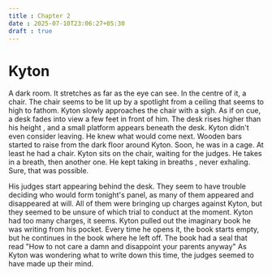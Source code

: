 ```yaml
---
title : Chapter 2
date : 2025-07-10T23:06:27+05:30
draft : true
---
```


# Kyton

A dark room.
It stretches as far as the eye can see.
In the centre of it, a chair. The chair seems to be lit up by a spotlight from a ceiling that seems to high to fathom.
Kyton slowly approaches the chair with a sigh.
As if on cue, a desk fades into view a few feet in front of him.
The desk rises higher than his height , and a small platform appears beneath the desk.
Kyton didn't even consider leaving. He knew what would come next.
Wooden bars started to raise from the dark floor around Kyton.
Soon, he was in a cage.
At least he had a chair.
Kyton sits on the chair, waiting for the judges.
He takes in a breath, then another one. He kept taking in breaths , never exhaling.
Sure, that was possible.

His judges start appearing behind the desk.
They seem to have trouble deciding who would form tonight's panel, as many of them appeared and disappeared at will.
All of them were bringing up charges against Kyton, but they seemed to be unsure of which trial to conduct at the moment.
Kyton had too many charges, it seems.
Kyton pulled out the imaginary book he was writing from his pocket.
Every time he opens it, the book starts empty, but he continues in the book where he left off.
The book had a seal that read "How to not care a damn and disappoint your parents anyway"
As Kyton was wondering what to write down this time, the judges seemed to have made up their mind.

<!--
Kyton gets up early in the morning.
 He tries to cook something, but is unable to.
 He tries to tell himself that his health is more important than a case.
 His panel disagrees and starts accusing him of slacking off.
 He ignores them and lies down on a desk.
 he realizes which desk he is on and gets up and leaves.
 He goes to his office again, sees that no one would come, reads a detective story , only to have his "panel of judges" call him a child who fools himself.
 Among the panel , he sees his mother who used to beat him up, his father who he saw as a jobless drunkard who leeched off of his mother and his aunt.
 He saw his aunt who made him do all her housework for a wage that could barely earn him a meal.


He has enough of this and leaves his office at noon and goes to the police department and asks for his sessions with the unnamed woman.
 She appears to have calmed down , so Kyton tries to talk to her.
 The woman asks him what he thinks of himself (and this gives him trauma for some time, but he eventually comes back).
 The woman keeps pushing his buttons and asking whether he was fed (in a mocking way).
 It was evident from Kyton's appearance that he was poor , and the woman effortlessly pulled his strings where it hurt most.
 Kyton maintains his discipline and continues interrogating her, but starts questioning himself , asking him if he was even qualified to be a psychologist.
 The woman keeps taunting him, but he realizes that the woman is extremely good at reading people, acting , and manipulating them.
 Kyton finds it hard to keep it cool, and ends the session early , apolgizing to the officers , but still asking for the full pay.



Again , the officers oblige and tell him that they understand it is hard to deal with her, as she was initially very violent and knocked out two of their female officers, after which they only allowed male officers to take custody of her , with a female officer to keep watch (to comply with the rules).
 They told him that she mumbled some philosophical and depressing things at night to herself and would randomly start running and shouting, which is why they called a psychologist to attend to her.
 Kyton tells them that she might be schizophrenic, but that he's not sure whether it is real or an act.
 He tells them that it might just be an act to get food and shelter, but again, that he isn't too sure.


The officers encourage him to keep at it until her trail at the end of the next week (The court was filled with an unusually large number murder cases of street dwellers and elderly people, so her trial was delayed).
 The officers ask him for a drink again, which he refuses again.
 Just before leaving, the officers remark that this was the first time since the 'Tao incident' that the courts were this full.
 Kyton nods as he goes back home, not wanting to bring up that memory.

Kyton heads off to the outskirts of the city for a walk.
 He notices how there were no important landmarks here,only broken buildings.
 He wonders if he could live in any of them if he ever had to give up his home out of debt.

Kyton's house was ill-maintained, not just from his meager savings, but also from his general negligence.
 He only did repairs when they were absolutely necessary.
 He didn't have heating or proper plumbing.
 It was already falling apart.
 Before, he would do side jobs to maintain it a little.
 Now, his mental state made it difficult for him to do even that.
 Kyton didn't stay there out of convenience.
 He stayed there because it was the only thing left for him.
 He wasn't maintaining the house - the house was maintaining him.


Kyton gets up in the morning, has breakfast by himself and thinks about going to office, but he decides not to.
 He walks straight up to the police department only to find that it doesn't let visitors in until half an hour later.
 As he sits on the stairs, he notices a black car driving to the police department building.
 An old man in a blue longcoat comes out of it, escorted by people who look like mafia security guards.


As they pass by Kyton, they ask the officers to open despite the police not taking visitors at the time until it was an emergency.
 The man's guards threaten to fire the officers from their posts, hearing which the officers let them in.
 Kyton glares at the old man , and the old man just ignores him.
 Kyton has a feeling that he had seen the man before, but decides that it is probably some corrupt politician or mafia person who has come to bribe the police.
 They speak with the police for about ten minutes and sure enough, Kyton could smell corruption.
 The old man comes out and throws a stack of banknotes at Kyton, as his guards ask him to keep shut about this encounter.


Kyton goes in after the office opens , and asks what that was about.
 The officers knew that Kyton was not the kind to expose corruption, so they told him what it was about - that they had come to ask about evidences to the Tao case.
 Kyton says that he he wants to hear no more, since that was a case which the greatest detectives of the last generation could not solve.


Kyton goes on to talk to the mysterious woman again, this time ignoring her taunts.
 The woman is intrigued and tells him that he has improved.
 Kyton then tries standard psychological practices, going back and forth between behavioural neuroscience and classical psychoanalysis to understand this woman.
 But because of the sheer lack of information on her, all he could come up with was vague theories, all of which she just laughed at.
 Kyton starts to question himself and asks his judges to shut up, but it ends up being too loud.
 Then , as a way to console himself, he asks the woman "Have you ever had the feeling that there are people watching you all the time, looking at your life like observers, and you feel insecure, and the only thing you feel is that you have to prove yourself to them ?"

This forces a reaction out of the woman.
 She stays silent for sometime, thinking that the question was meant for her.
 Kyton meant it as a rhetorical question, but she did not know that.
 Kyton guessed that he had said something relevant, but he apologised.

"Did I say something strange ?"
She looked at him quizzically, then shook her head.

She then spoke slowly "You can call me Kafka".


Kyton is surprised at her reaction, then intrigued at her name.
 But he decides to go with it.

He asks her about her past.
 She thinks for a moment , and asks why she should tell him.

He had no answer for that.
 The female officer overseeing their conversation steps in and tells Kafka that the court has been criticising the police for not finding the serial killer who was causing so many murders , and that she is one of the suspects.
 She tells her that if she doesn't oblige, then she'll be the scapegoat for fabricated evidence just to keep the public satisfied.

Kyton is surprised at that, because for two days he had not even noticed that there was any officer overseeing their conversation, because he was too busy dealing with his ghosts and Kafka.


Kafka asks the officers to go away ,to which they agree.
 Kafka looks at Kyton, trying to intimidate him ,and asks him if he can be trusted.
 Kyton nods.
 Kafka looks at the ceiling and asks what kind of punishment she would get.
 Kyton tells her that he doesn't know the specifics of her case, only that he was asked to wring out answers from her.
 Kafka lays down on the table , covering her head with her hands, asking Kyton to leave.
 He thinks for a moment , and asks her if she means it.
 She sighs and then laugh hysterically.
 Kyton tells her to stop the act.
 Kafka asks him why he thinks she's acting.
 Kyton replies that he doesn't know.


They keep talking without any meaning for a few more hours, and Kyton leaves for the day, going to the market on the way to buy some food on the way to go home.


The following day, Kyton comes to the station on time and asks for his daily counsel with Kafka.
 He is troubled that he could not make progress, but the officers try to cheer him on, telling him that he's doing a good job, despite his own self doubt.
 The officers had their hands full as the court filled with cases, so for them , having Kyton there to deal with Kafka and locating the killer was a much appreciated support.


As he goes on to meet Kafka, the female officer that he met the day before told him that Kafka was crying in her cell all night.
 Kyton wanted to ask the officer her name but decided against it.
 Every time he got involved with anyone, he ended up suffering.
 He had learnt this lesson throughout his childhood and youth.
 Every time he tried to be kind to someone, they abused him.


Kyton heads on to find Kafka with bags under her eyes.
 He tells her to sleep well, but she replied that she could not get any sleep.
 Kyton tells her that he once read an article that sleep was essential even if there was a war going on, and Kafka smiles weakly , calling it a bad joke.
 She asks how Kyton is able to sleep well despite how troubled he looks, and that she only got to sleep well in isolated places.
 Kyton tells her that the case was quite the reverse- that he slept to keep his mind at rest, that for years he had never had dreams, that sleep is the only time he had peace.
 Kafka tells him that she is jealous and that she is traumatised every time she sleeps.
 Kyton asks her about her dreams.


Kafka tells him that she imagines her parents , her old "inmates" , her "caretakers" , all watching her life as if watching a theater, all silent.
 She was put on the stage without being asked, and she was nervous.
 She is scared initially , but the audience never responds.
 They never speak.
 She tries to invoke a reaction from them, but they never react.
 Then she 'killed" someone- She was scared- but also thrilled - that the audience would finally say something.
 But they didn't.
 Then she thought- how about she make them fear her- how about she show them terror - show them that she is to be feared- so she "killed" more, each time she did it, she was more ecstatic , believing the audience would cower in terror.
 But they never budged.
 They never talked.
 Kafka was scared.

She didn't know what to do.


Kyton listens to this and takes notes, something which he had forgot to do before.
 He asks her what she meant by "inmates", "caretakers" and "killings".
 She did not respond.
 He asked her how her family was.
 She did not respond.
After a period of silence, Kyton sighed and gave up on taking notes and gave the note to her, and asked her to take notes from him if she wanted to.
 He turns the tables on her and asks her to analyse him.
 Kafka finds it curious, but she agrees, being slightly confused.


Kyton starts telling her his story - About how he was abused, his parents committed a double suicide, how his relatives were killed by an unknown murderer known as Tao (and has not been found to date), how every time someone adopted him , they were killed.
 Eventually , in his youth, he started working , doing menial jobs by himself until he could save up to learn forensics and become a detective.
 While doing that, he realized how talented and smart everyone else in the business was.
 He felt inferior.
 When he barely passed university, he thought that his life was doomed.
 He had lost all his savings, and he had no prospects to look for.
 Yet , he persevered, did odd jobs until he could open an office for himself.
 He got very few clients, and had to live off of his odd jobs.
 Amidst all of this, he realized he had been carrying the ghosts all along- those panel of judges.
 He didn't take them seriously in his childhood, thinking that they were some temporary musing , but he realizes that it is a chronic mental disorder.
 He becomes so involved in his hallucinations day by day until he could no longer concentrate on the menial jobs that fed him, forcing him to live solely on the detective job that kept him occupied.
 He decides to take a psychology course to "fix" himself - but it ends up being a waste of time and money.
 In his words, "Psychology is a pseudoscience that makes you think you are smart, but you are just taking out baseless assumptions like an astrologer, and all you learn in three years is this scam.
" He grows to hate psychology, but being a "professional" psychologist now, he was all into the idea of counselling patients if it meant getting income to feed himself.
 Eventually, the number of patients decrease , many claiming that Kyton had no life in him, and that he was unable to cure them of their ailments.
 Kyton, meanwhile, suffered more from his feeling of inferiority.
 This has been the case for years.
 Sometimes he had to go for up to a week without food.
 He had considered abandoning his job and becoming a thief, but decided against it because he thought he wouldn't be good for that either.
 He thought he was good for nothing.
 

As Kyton said this, he wept.
 Kafka stared at him ,not taking any notes.
-->
